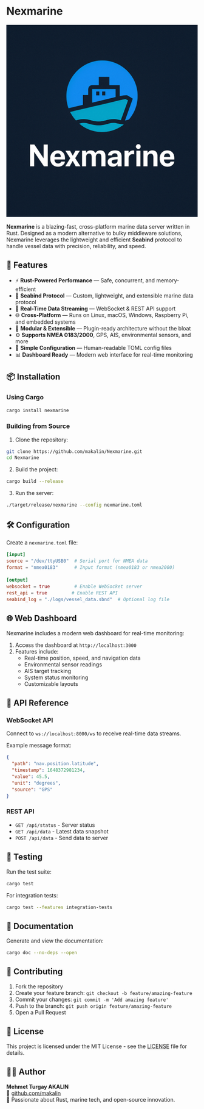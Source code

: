 # Nexmarine

![Nexmarine Logo](https://raw.githubusercontent.com/makalin/Nexmarine/main/assets/nexmarine_logo.png)

**Nexmarine** is a blazing-fast, cross-platform marine data server written in Rust. Designed as a modern alternative to bulky middleware solutions, Nexmarine leverages the lightweight and efficient **Seabind** protocol to handle vessel data with precision, reliability, and speed.

## 🚀 Features

- ⚡ **Rust-Powered Performance** — Safe, concurrent, and memory-efficient
- 🌊 **Seabind Protocol** — Custom, lightweight, and extensible marine data protocol
- 📡 **Real-Time Data Streaming** — WebSocket & REST API support
- 🌐 **Cross-Platform** — Runs on Linux, macOS, Windows, Raspberry Pi, and embedded systems
- 🔌 **Modular & Extensible** — Plugin-ready architecture without the bloat
- ⚙️ **Supports NMEA 0183/2000**, GPS, AIS, environmental sensors, and more
- 📝 **Simple Configuration** — Human-readable TOML config files
- 📊 **Dashboard Ready** — Modern web interface for real-time monitoring

## 📦 Installation

### Using Cargo

```bash
cargo install nexmarine
```

### Building from Source

1. Clone the repository:
```bash
git clone https://github.com/makalin/Nexmarine.git
cd Nexmarine
```

2. Build the project:
```bash
cargo build --release
```

3. Run the server:
```bash
./target/release/nexmarine --config nexmarine.toml
```

## 🛠️ Configuration

Create a `nexmarine.toml` file:

```toml
[input]
source = "/dev/ttyUSB0"  # Serial port for NMEA data
format = "nmea0183"      # Input format (nmea0183 or nmea2000)

[output]
websocket = true         # Enable WebSocket server
rest_api = true         # Enable REST API
seabind_log = "./logs/vessel_data.sbnd"  # Optional log file
```

## 🌐 Web Dashboard

Nexmarine includes a modern web dashboard for real-time monitoring:

1. Access the dashboard at `http://localhost:3000`
2. Features include:
   - Real-time position, speed, and navigation data
   - Environmental sensor readings
   - AIS target tracking
   - System status monitoring
   - Customizable layouts

## 🔌 API Reference

### WebSocket API

Connect to `ws://localhost:8000/ws` to receive real-time data streams.

Example message format:
```json
{
  "path": "nav.position.latitude",
  "timestamp": 1648372981234,
  "value": 45.5,
  "unit": "degrees",
  "source": "GPS"
}
```

### REST API

- `GET /api/status` - Server status
- `GET /api/data` - Latest data snapshot
- `POST /api/data` - Send data to server

## 🧪 Testing

Run the test suite:

```bash
cargo test
```

For integration tests:

```bash
cargo test --features integration-tests
```

## 📖 Documentation

Generate and view the documentation:

```bash
cargo doc --no-deps --open
```

## 🤝 Contributing

1. Fork the repository
2. Create your feature branch: `git checkout -b feature/amazing-feature`
3. Commit your changes: `git commit -m 'Add amazing feature'`
4. Push to the branch: `git push origin feature/amazing-feature`
5. Open a Pull Request

## 📄 License

This project is licensed under the MIT License - see the [LICENSE](LICENSE) file for details.

## 👨‍💻 Author

**Mehmet Turgay AKALIN**  
🔗 [github.com/makalin](https://github.com/makalin)  
🚀 Passionate about Rust, marine tech, and open-source innovation.
